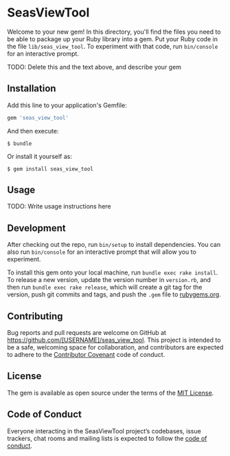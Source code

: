 # SeasViewTool

Welcome to your new gem! In this directory, you'll find the files you need to be able to package up your Ruby library into a gem. Put your Ruby code in the file `lib/seas_view_tool`. To experiment with that code, run `bin/console` for an interactive prompt.

TODO: Delete this and the text above, and describe your gem

## Installation

Add this line to your application's Gemfile:

```ruby
gem 'seas_view_tool'
```

And then execute:

    $ bundle

Or install it yourself as:

    $ gem install seas_view_tool

## Usage

TODO: Write usage instructions here

## Development

After checking out the repo, run `bin/setup` to install dependencies. You can also run `bin/console` for an interactive prompt that will allow you to experiment.

To install this gem onto your local machine, run `bundle exec rake install`. To release a new version, update the version number in `version.rb`, and then run `bundle exec rake release`, which will create a git tag for the version, push git commits and tags, and push the `.gem` file to [rubygems.org](https://rubygems.org).

## Contributing

Bug reports and pull requests are welcome on GitHub at https://github.com/[USERNAME]/seas_view_tool. This project is intended to be a safe, welcoming space for collaboration, and contributors are expected to adhere to the [Contributor Covenant](http://contributor-covenant.org) code of conduct.

## License

The gem is available as open source under the terms of the [MIT License](https://opensource.org/licenses/MIT).

## Code of Conduct

Everyone interacting in the SeasViewTool project’s codebases, issue trackers, chat rooms and mailing lists is expected to follow the [code of conduct](https://github.com/[USERNAME]/seas_view_tool/blob/master/CODE_OF_CONDUCT.md).
